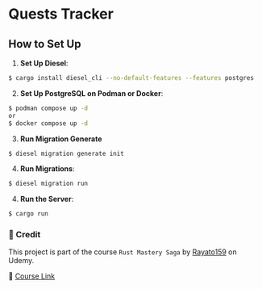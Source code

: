 # Quests Tracker

## How to Set Up

1. **Set Up Diesel**:

```sh
$ cargo install diesel_cli --no-default-features --features postgres
```

2. **Set Up PostgreSQL on Podman or Docker**:

```sh
$ podman compose up -d
or
$ docker compose up -d
```

3. **Run Migration Generate**

```sh
$ diesel migration generate init
```

4. **Run Migrations**:

```sh
$ diesel migration run
```

4. **Run the Server**:

```sh
$ cargo run
```

### 🙌 Credit
This project is part of the course `Rust Mastery Saga` by [Rayato159](https://github.com/Rayato159) on Udemy.

🔗 [Course Link](https://www.udemy.com/course/rust-mastery-saga-backend-rust/)
